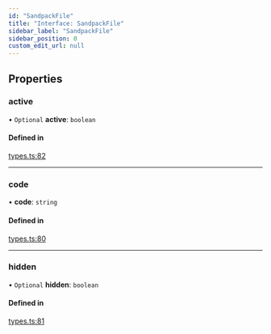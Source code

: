 ```yaml
---
id: "SandpackFile"
title: "Interface: SandpackFile"
sidebar_label: "SandpackFile"
sidebar_position: 0
custom_edit_url: null
---
```


## Properties

### active

• `Optional` **active**: `boolean`

#### Defined in

[types.ts:82](https://github.com/codesandbox/sandpack/blob/e7cb439/sandpack-react/src/types.ts#L82)

___

### code

• **code**: `string`

#### Defined in

[types.ts:80](https://github.com/codesandbox/sandpack/blob/e7cb439/sandpack-react/src/types.ts#L80)

___

### hidden

• `Optional` **hidden**: `boolean`

#### Defined in

[types.ts:81](https://github.com/codesandbox/sandpack/blob/e7cb439/sandpack-react/src/types.ts#L81)
